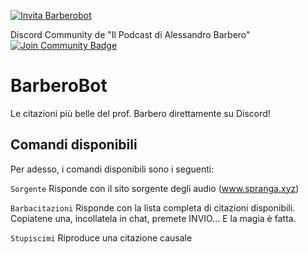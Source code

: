 <a href='https://discord.com/api/oauth2/authorize?client_id=901234295052599296&permissions=8&scope=bot' target="_blank"><img alt='Invita Barberobot' src='https://img.shields.io/badge/Invitami_sul tuo server!-100000?style=flat&logo=Invita Barberobot&logoColor=497CD3&labelColor=276EE7&color=908B8B'/></a>

Discord Community de "Il Podcast di Alessandro Barbero"
<a href="https://discord.gg/Jw4dvRV933"><img src="https://img.shields.io/discord/733027681184251937.svg?style=flat&label=Join%20Community&color=7289DA" alt="Join Community Badge"/></a>
# BarberoBot
Le citazioni più belle del prof. Barbero direttamente su Discord!

## Comandi disponibili
Per adesso, i comandi disponibili sono i seguenti:

`Sorgente`
Risponde con il sito sorgente degli audio (www.spranga.xyz)

`Barbacitazioni`
Risponde con la lista completa di citazioni disponibili. Copiatene una, incollatela in chat, premete INVIO... E la magia è fatta.

`Stupiscimi`
Riproduce una citazione causale
